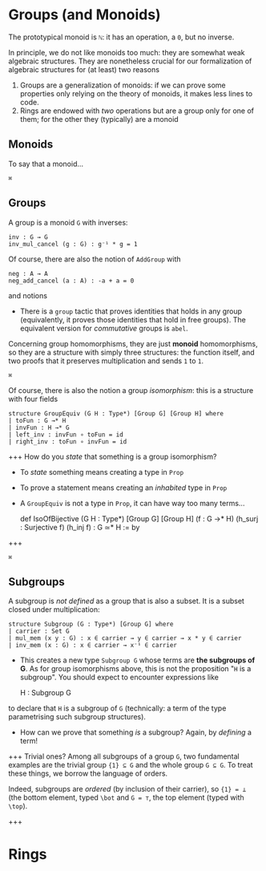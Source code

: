 # Groups (and Monoids)

The prototypical monoid is `ℕ`: it has an operation, a `0`, but no inverse.

In principle, we do not like monoids too much: they are somewhat weak algebraic structures. They are nonetheless crucial for our formalization of algebraic structures for (at least) two reasons

1. Groups are a generalization of monoids: if we can prove some properties only relying on the theory of monoids, it makes less lines to code.
1. Rings are endowed with *two* operations but are a group only for one of them; for the other they (typically) are a monoid

## Monoids

To say that a monoid...


`⌘`

## Groups

A group is a monoid `G` with inverses:

    inv : G → G
    inv_mul_cancel (g : G) : g⁻¹ * g = 1

Of course, there are also the notion of `AddGroup` with

    neg : A → A
    neg_add_cancel (a : A) : -a + a = 0

and notions 

* There is a `group` tactic that proves identities that holds in any group (equivalently, it proves those identities that hold in free groups). The equivalent version for *commutative* groups is `abel`. 

Concerning group homomorphisms, they are just **monoid** homomorphisms, so they are a structure with simply three structures: the function itself, and two proofs that it preserves multiplication and sends `1` to `1`.

`⌘`

Of course, there is also the notion a group *isomorphism*: this is a structure with four fields

    structure GroupEquiv (G H : Type*) [Group G] [Group H] where
    | toFun : G →* H
    | invFun : H →* G
    | left_inv : invFun ∘ toFun = id
    | right_inv : toFun ∘ invFun = id

+++ How do you *state* that something is a group isomorphism?
* To *state* something means creating a type in `Prop`
* To prove a statement means creating an *inhabited* type in `Prop`
* A `GroupEquiv` is not a type in `Prop`, it can have way too many terms...

    def IsoOfBijective (G H : Type*) [Group G] [Group H] (f : G →* H)
        (h_surj : Surjective f) (h_inj f) : G ≃* H := by

+++

`⌘`

## Subgroups
A subgroup is *not defined* as a group that is also a subset. It is a subset closed under multiplication:

    structure Subgroup (G : Type*) [Group G] where
    | carrier : Set G
    | mul_mem (x y : G) : x ∈ carrier → y ∈ carrier → x * y ∈ carrier
    | inv_mem (x : G) : x ∈ carrier → x⁻¹ ∈ carrier

* This creates a new type `Subgroup G` whose terms are **the subgroups of G**. As for group isomorphisms above, this is not the proposition "`H` is a subgroup". You should expect to encounter expressions like

    H : Subgroup G

to declare that `H` is a subgroup of `G` (technically: a term of the type parametrising such subgroup structures).

* How can we prove that something *is* a subgroup? Again, by *defining* a term!

+++ Trivial ones?
Among all subgroups of a group `G`, two fundamental examples are the trivial group `{1} ⊆ G` and the whole group `G ⊆ G`. To treat these things, we borrow the language of orders.

Indeed, subgroups are *ordered* (by inclusion of their carrier), so `{1} = ⊥` (the bottom element, typed `\bot` and `G = ⊤`, the top element (typed with `\top`).


+++

# Rings